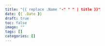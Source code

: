 ```yaml
---
title: "{{ replace .Name "-" " " | title }}"
date: {{ .Date }}
draft: true
toc: false
image: ""
tags: []
categories: []
---
```

